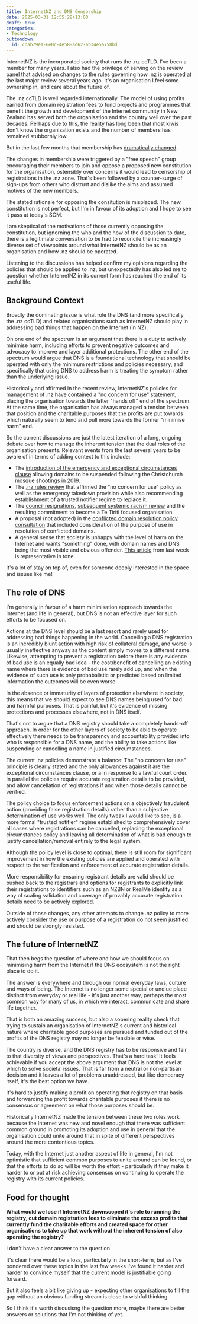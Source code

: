 ```yaml
---
title: InternetNZ and DNS Censorship
date: 2025-03-31 12:55:28+13:00
draft: true
categories:
- Technology
buttondown:
  id: cdab79e1-6e0c-4e58-ad62-ab34e5a758bd
---
```


InternetNZ is the incorporated society that runs the .nz ccTLD. I've been a member for many years. I also had the privilege of serving on the review panel that advised on changes to the rules governing how .nz is operated at the last major review several years ago. It's an organisation I feel some ownership in, and care about the future of.

The .nz ccTLD is well regarded internationally. The model of using profits earned from domain registration fees to fund projects and programmes that benefit the growth and development of the Internet community in New Zealand has served both the organisation and the country well over the past decades. Perhaps due to this, the reality has long been that most kiwis don't know the organisation exists and the number of members has remained stubbornly low.

But in the last few months that membership has [dramatically changed](https://billbennett.co.nz/internetnz-disrupted/).

The changes in membership were triggered by a "free speech" group encouraging their members to join and oppose a proposed new constitution for the organisation, ostensibly over concerns it would lead to censorship of registrations in the .nz zone. That's been followed by a counter-surge of sign-ups from others who distrust and dislike the aims and assumed motives of the new members.

The stated rationale for opposing the consitution is misplaced. The new constitution is not perfect, but I'm in favour of its adoption and I hope to see it pass at today's SGM.

I am skeptical of the motivations of those currently opposing the constitution, but ignorning the who and the how of the discussion to date, there is a legitimate conversation to be had to reconcile the increasingly diverse set of viewpoints around what InternetNZ should be as an organisation and how .nz should be operated.

Listening to the discussions has helped confirm my opinions regarding the policies that should be applied to .nz, but unexpectedly has also led me to question whether InternetNZ in its current form has reached the end of its useful life.


## Background Context

Broadly the dominating issue is what role the DNS (and more specifically the .nz ccTLD) and related organisations such as InternetNZ should play in addressing bad things that happen on the Internet (in NZ).

On one end of the spectrum is an argument that there is a duty to actively minimise harm, including efforts to prevent negative outcomes and advocacy to improve and layer additional protections. The other end of the spectrum would argue that DNS is a foundational technology that should be operated with only the minimum restrictions and policies necessary, and specifically that using DNS to address harm is treating the symptom rather than the underlying issue.

Historically and affirmed in the recent review, InternetNZ's policies for management of .nz have contained a "no concern for use" statement, placing the organisation towards the latter "hands off" end of the spectrum. At the same time, the organisation has always managed a tension between that position and the charitable purposes that the profits are put towards which naturally seem to tend and pull more towards the former "minimise harm" end.

So the current discussions are just the latest iteration of a long, ongoing debate over how to manage the inherent tension that the dual roles of the organisation presents. Relevant events from the last several years to be aware of in terms of adding context to this include:

* The [introduction of the emergency and exceptional circumstances clause](https://internetnz.nz/news-and-articles/ensuring-nz-can-respond-emergencies-and-crises/) allowing domains to be suspended following the Christchurch mosque shootings in 2019.
* The [.nz rules review](https://internetnz.nz/nz-domains/nz-rules/nz-policy-review/nz-policy-review-archive/#review2019) that affirmed the "no concern for use" policy as well as the emergency takedown provision while also recommending establishment of a trusted notifier regime to replace it.
* The [council resignations](https://businessdesk.co.nz/article/technology/pakeha-old-boys-club-maori-women-quit-internetnz), [subsequent systemic racism review](https://internetnz.nz/systemic-racism-review/) and the resulting commitment to become a Te Tiriti focused organisation.
* A proposal (not adopted) in the [conflicted domain resolution policy consultation](https://internetnz.nz/nz-domains/conflicted-domain-names-policy-review/) that included consideration of the purpose of use in resolution of conflicted domains.
* A general sense that society is unhappy with the level of harm on the Internet and wants "something" done, with domain names and DNS being the most visible and obvious offender. [This article](https://www.nzherald.co.nz/business/auckland-transport-warns-about-pretend-parking-site-registered-with-internetnz-using-fake-details/42KK6ZH545AU7F5DBPG3UNW63Q/) from last week is representative in tone.

It's a lot of stay on top of, even for someone deeply interested in the space and issues like me!


## The role of DNS

I'm generally in favour of a harm minimisation approach towards the Internet (and life in general), but DNS is not an effective layer for such efforts to be focused on.

Actions at the DNS level should be a last resort and rarely used for addressing bad things happening in the world. Cancelling a DNS registration is an incredibly blunt action with high risk of collateral damage, and worse is usually ineffective anyway as the content simply moves to a different name. Likewise, attempting to prevent a registration before there is any evidence of bad use is an equally bad idea - the cost/benefit of cancelling an existing name where there is evidence of bad use rarely add up, and when the evidence of such use is only probabalistic or predicted based on limited information the outcomes will be even worse.

In the absence or immaturity of layers of protection elsewhere in society, this means that we should expect to see DNS names being used for bad and harmful purposes. That is painful, but it's evidence of missing protections and processes elsewhere, not in DNS itself.

That's not to argue that a DNS registry should take a completely hands-off approach. In order for the other layers of society to be able to operate effectively there needs to be transparency and accountability provided into who is responsible for a DNS name, and the ability to take actions like
suspending or cancelling a name in justified circumstances.

The current .nz policies demonstrate a balance: The "no concern for use" principle is clearly stated and the only allowances against it are the exceptional circumstances clause, or a in response to a lawful court order. In parallel the policies require accurate registration details to be provided, and allow cancellation of registrations if and when those details cannot be verified.

The policy choice to focus enforcement actions on a objectively fraudulent action (providing false registration details) rather than a subjective determination of use works well. The only tweak I would like to see, is a more formal "trusted notifier" regime established to comprehensively cover all cases where registrations can be cancelled, replacing the exceptional circumstances policy and leaving all determination of what is bad enough to justify cancellation/removal entirely to the legal system.

Although the policy level is close to optimal, there is still room for significant improvement in how the existing policies are applied and operated with respect to the verification and enforcement of accurate registration details.

More responsibility for ensuring registrant details are valid should be pushed back to the registrars and options for registrants to explicitly link their registrations to identifiers such as an NZBN or RealMe identity as a way of scaling validation and coverage of provably accurate registration details need to be actively explored.

Outside of those changes, any other attempts to change .nz policy to more actively consider the use or purpose of a registration do not seem justified and should be strongly resisted.


## The future of InternetNZ

That then begs the question of where and how we should focus on minimising harm from the Internet if the DNS ecosystem is not the right place to do it.

The answer is everywhere and through our normal everyday laws, culture and ways of being. The Internet is no longer some special or unqiue place distinct from everyday or real life - it's just another way, perhaps the most common way for many of us, in which we interact, communicate and share life together.

That is both an amazing success, but also a sobering reality check that trying to sustain an organisation of InternetNZ's current and historical nature where charitable good purposes are pursued and funded out of the profits of the DNS registry may no longer be feasible or wise.

The country is diverse, and the DNS registry has to be responsive and fair to that diversity of views and perspectives. That's a hard task! It feels achievable if you accept the above argument that DNS is not the level at which to solve societal issues. That is far from a neutral or non-partisan decision and it leaves a lot of problems unaddressed, but like democracy itself, it's the best option we have.

It's hard to justify making a profit on operating that registry on that basis and forwarding the profit towards charitable purposes if there is no consensus or agreement on what those purposes should be.

Historically InternetNZ made the tension between these two roles work because the Internet was new and novel enough that there was sufficient common ground in promoting its adoption and use in general that the organisation could unite around that in spite of different perspectives around the more contentious topics.

Today, with the Internet just another aspect of life in general, I'm not optimistic that sufficient common purposes to unite around can be found, or that the efforts to do so will be worth the effort - particularly if they make it harder to or put at risk achieving consensus on continuing to operate the registry with its current policies.

## Food for thought

**What would we lose if InternetNZ downscoped it's role to running the registry, cut domain registration fees to eliminate the excess profits that currently fund the charitable efforts and created space for other organisations to take up that work without the inherent tension of also operating the registry?**

I don't have a clear answer to the question.

It's clear there would be a loss, particularly in the short-term, but as I've pondered over these topics in the last few weeks I've found it harder and harder to convince myself that the current model is justifiable going forward.

But it also feels a bit like giving up - expecting other organisations to fill the gap without an obvious funding stream is close to wishful thinking.

So I think it's worth discusisng the question more, maybe there are better answers or solutions that I'm not thinking of yet.
